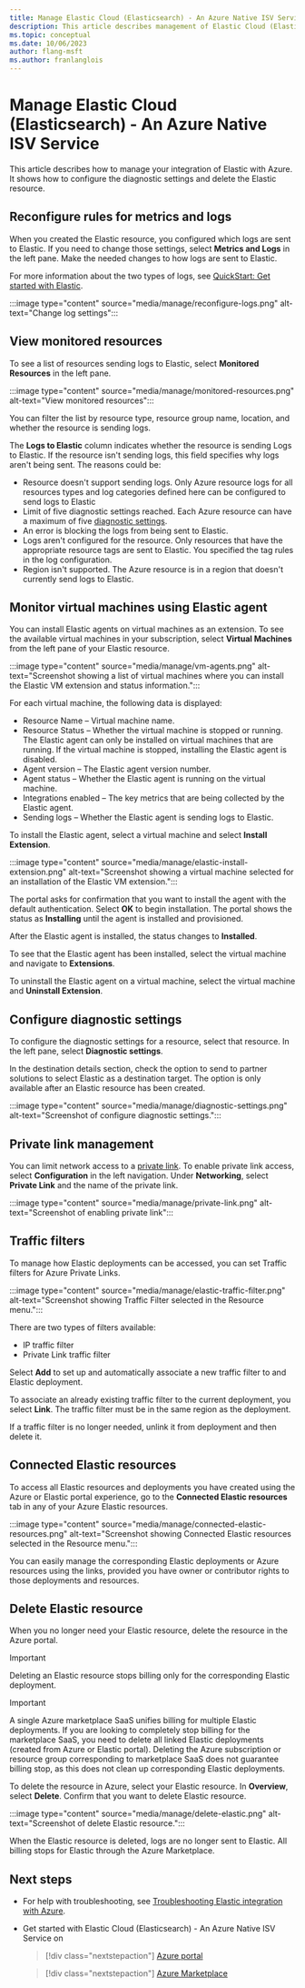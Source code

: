 ```yaml
---
title: Manage Elastic Cloud (Elasticsearch) - An Azure Native ISV Service
description: This article describes management of Elastic Cloud (Elasticsearch) on the Azure portal. How to configure diagnostic settings and delete the resource.
ms.topic: conceptual
ms.date: 10/06/2023
author: flang-msft
ms.author: franlanglois
---
```


# Manage Elastic Cloud (Elasticsearch) - An Azure Native ISV Service

This article describes how to manage your integration of Elastic with Azure. It shows how to configure the diagnostic settings and delete the Elastic resource.

## Reconfigure rules for metrics and logs

When you created the Elastic resource, you configured which logs are sent to Elastic. If you need to change those settings, select **Metrics and Logs** in the left pane. Make the needed changes to how logs are sent to Elastic.

For more information about the two types of logs, see [QuickStart: Get started with Elastic](create.md).

:::image type="content" source="media/manage/reconfigure-logs.png" alt-text="Change log settings":::

## View monitored resources

To see a list of resources sending logs to Elastic, select **Monitored Resources** in the left pane.

:::image type="content" source="media/manage/monitored-resources.png" alt-text="View monitored resources":::

You can filter the list by resource type, resource group name, location, and whether the resource is sending logs.

The **Logs to Elastic** column indicates whether the resource is sending Logs to Elastic. If the resource isn't sending logs, this field specifies why logs aren't being sent. The reasons could be:

- Resource doesn't support sending logs. Only Azure resource logs for all resources types and log categories defined here can be configured to send logs to Elastic
- Limit of five diagnostic settings reached. Each Azure resource can have a maximum of five [diagnostic settings](../../azure-monitor/essentials/diagnostic-settings.md).
- An error is blocking the logs from being sent to Elastic.
- Logs aren't configured for the resource. Only resources that have the appropriate resource tags are sent to Elastic. You specified the tag rules in the log configuration.
- Region isn't supported. The Azure resource is in a region that doesn't currently send logs to Elastic.

## Monitor virtual machines using Elastic agent

You can install Elastic agents on virtual machines as an extension. To see the available virtual machines in your subscription, select **Virtual Machines** from the left pane of your Elastic resource.

:::image type="content" source="media/manage/vm-agents.png" alt-text="Screenshot showing  a list of virtual machines where you can install the Elastic VM extension and status information.":::

For each virtual machine, the following data is displayed:

- Resource Name – Virtual machine name.
- Resource Status – Whether the virtual machine is stopped or running. The Elastic agent can only be installed on virtual machines that are running. If the virtual machine is stopped, installing the Elastic agent is disabled.
- Agent version – The Elastic agent version number.
- Agent status – Whether the Elastic agent is running on the virtual machine.
- Integrations enabled – The key metrics that are being collected by the Elastic agent.
- Sending logs – Whether the Elastic agent is sending logs to Elastic.

To install the Elastic agent, select a virtual machine and select **Install Extension**.

:::image type="content" source="media/manage/elastic-install-extension.png" alt-text="Screenshot showing a virtual machine selected for an installation of the Elastic VM extension.":::

The portal asks for confirmation that you want to install the agent with the default authentication. Select **OK** to begin installation. The portal shows the status as **Installing** until the agent is installed and provisioned.

After the Elastic agent is installed, the status changes to **Installed**.

To see that the Elastic agent has been installed, select the virtual machine and navigate to **Extensions**.

To uninstall the Elastic agent on a virtual machine, select the virtual machine and **Uninstall Extension**.

## Configure diagnostic settings

To configure the diagnostic settings for a resource, select that resource. In the left pane, select **Diagnostic settings**.

In the destination details section, check the option to send to partner solutions to select Elastic as a destination target. The option is only available after an Elastic resource has been created.

:::image type="content" source="media/manage/diagnostic-settings.png" alt-text="Screenshot of configure diagnostic settings.":::

## Private link management

You can limit network access to a [private link](../../private-link/private-link-overview.md). To enable private link access, select **Configuration** in the left navigation. Under **Networking**, select **Private Link** and the name of the private link.

:::image type="content" source="media/manage/private-link.png" alt-text="Screenshot of enabling private link":::

## Traffic filters

To manage how Elastic deployments can be accessed, you can set Traffic filters for Azure Private Links.

:::image type="content" source="media/manage/elastic-traffic-filter.png" alt-text="Screenshot showing Traffic Filter selected in the Resource menu.":::

There are two types of filters available:

- IP traffic filter
- Private Link traffic filter

Select **Add** to set up and automatically associate a new traffic filter to and Elastic deployment.

To associate an already existing traffic filter to the current deployment, you select **Link**. The traffic filter must be in the same region as the deployment.

If a traffic filter is no longer needed, unlink it from deployment and then delete it.

## Connected Elastic resources

To access all Elastic resources and deployments you have created using the Azure or Elastic portal experience, go to the **Connected Elastic resources** tab in any of your Azure Elastic resources.

:::image type="content" source="media/manage/connected-elastic-resources.png" alt-text="Screenshot showing Connected Elastic resources selected in the Resource menu.":::

You can easily manage the corresponding Elastic deployments or Azure resources using the links, provided you have owner or contributor rights to those deployments and resources.

## Delete Elastic resource

When you no longer need your Elastic resource, delete the resource in the Azure portal.

> [!IMPORTANT]
> Deleting an Elastic resource stops billing only for the corresponding Elastic deployment.

> [!IMPORTANT]
> A single Azure marketplace SaaS unifies billing for multiple Elastic deployments. If you are looking to completely stop billing for the marketplace SaaS, you need to delete all linked Elastic deployments (created from Azure or Elastic portal). Deleting the Azure subscription or resource group corresponding to marketplace SaaS does not guarantee billing stop, as this does not clean up corresponding Elastic deployments.

To delete the resource in Azure, select your Elastic resource. In **Overview**, select **Delete**. Confirm that you want to delete Elastic resource.

:::image type="content" source="media/manage/delete-elastic.png" alt-text="Screenshot of delete Elastic resource.":::

When the Elastic resource is deleted, logs are no longer sent to Elastic. All billing stops for Elastic through the Azure Marketplace.

## Next steps

- For help with troubleshooting, see [Troubleshooting Elastic integration with Azure](troubleshoot.md).
- Get started with Elastic Cloud (Elasticsearch) - An Azure Native ISV Service on

    > [!div class="nextstepaction"]
    > [Azure portal](https://portal.azure.com/#view/HubsExtension/BrowseResource/resourceType/Microsoft.Elastic%2Fmonitors)

    > [!div class="nextstepaction"]
    > [Azure Marketplace](https://azuremarketplace.microsoft.com/marketplace/apps/elastic.ec-azure-pp?tab=Overview)
